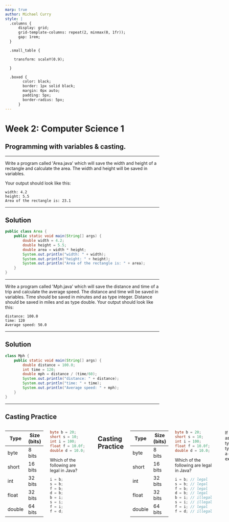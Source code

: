 ```yaml
---
marp: true
author: Michael Curry
style: |
  .columns {
      display: grid;
      grid-template-columns: repeat(2, minmax(0, 1fr));
      gap: 1rem;
  }

  .small_table {

    transform: scaleY(0.9);

  }

  .boxed {
        color: black;
        border: 1px solid black;
        margin: 0px auto;
        padding: 5px;
        border-radius: 5px;
      }
---
```


# Week 2: Computer Science 1

## Programming with variables & casting.

---

Write a program called 'Area.java' which will save the width and height of a rectangle and calculate the area. The width and height will be saved in variables.

Your output should look like this:

```
width: 4.2
height: 5.5
Area of the rectangle is: 23.1
```

---

## Solution

```java
public class Area {
    public static void main(String[] args) {
        double width = 4.2;
        double height = 5.5;
        double area = width * height;
        System.out.println("width: " + width);
        System.out.println("height: " + height);
        System.out.println("Area of the rectangle is: " + area);
    }
}
```

---

Write a program called 'Mph.java' which will save the distance and time of a trip and calculate the average speed. The distance and time will be saved in variables. Time should be saved in minutes and as type integer. Distance should be saved in miles and as type double. Your output should look like this:

```
distance: 100.0
time: 120
Average speed: 50.0
```

---

## Solution

```java
class Mph {
    public static void main(String[] args) {
        double distance = 100.0;
        int time = 120;
        double mph = distance / (time/60);
        System.out.println("distance: " + distance);
        System.out.println("time: " + time);
        System.out.println("Average speed: " + mph);
    }
}
```

---

## Casting Practice

<div class="columns">
<div>
<div class="small_table">

| Type   | Size (bits) |
| ------ | ----------- |
| byte   | 8 bits      |
| short  | 16 bits     |
| int    | 32 bits     |
| float  | 32 bits     |
| double | 64 bits     |

</div>
</div>
<div>

```java
byte b = 20;
short s = 10;
int i = 100;
float f = 10.0f;
double d = 10.0;
```

Which of the following are legal in Java?

```java
i = b;
s = b;
f = b;
d = b;
b = i;
s = i;
f = i;
f = d;
```

</div>

---

## Casting Practice

<div class="columns">
<div>
<div class="small_table">

| Type   | Size (bits) |
| ------ | ----------- |
| byte   | 8 bits      |
| short  | 16 bits     |
| int    | 32 bits     |
| float  | 32 bits     |
| double | 64 bits     |

</div>
</div>
<div>

```java
byte b = 20;
short s = 10;
int i = 100;
float f = 10.0f;
double d = 10.0;
```

Which of the following are legal in Java?

```java
i = b; // legal
s = b; // legal
f = b; // legal
d = b; // legal
b = i; // illegal
s = i; // illegal
f = i; // legal
f = d; // illegal
```

</div>

---

If you are going to assign a larger type to a smaller type, you must use a cast. For example:

```java
int i = 100;
byte b = (byte) i;
println(b); // prints 100.
```

Remember, byte has a range of -128 to 127. So no information is lost in this case.

But if you try to assign a larger number to a smaller type, you will lose information. For example:

```java
int i = 257;
byte b = (byte) i;
println(b); // prints 1
```

---

Why 1? Remember, byte has a range of -128 to 127. So 257 is out of range. The byte will only store the last 8 bits of the number, which is 1.

- 257 in binary is 100000001.
- The last 8 bits are 00000001, which is 1 in decimal.
